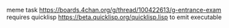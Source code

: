 meme task https://boards.4chan.org/g/thread/100422613/g-entrance-exam
requires quicklisp https://beta.quicklisp.org/quicklisp.lisp to emit executable
